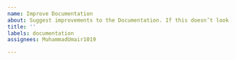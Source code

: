 ```yaml
---
name: Improve Documentation
about: Suggest improvements to the Documentation. If this doesn’t look right.
title: ''
labels: documentation
assignees: MuhammadUmair1019

---
```



